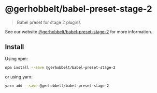 # @gerhobbelt/babel-preset-stage-2

> Babel preset for stage 2 plugins

See our website [@gerhobbelt/babel-preset-stage-2](https://new.babeljs.io/docs/en/next/babel-preset-stage-2.html) for more information.

## Install

Using npm:

```sh
npm install --save @gerhobbelt/babel-preset-stage-2
```

or using yarn:

```sh
yarn add --save @gerhobbelt/babel-preset-stage-2
```
